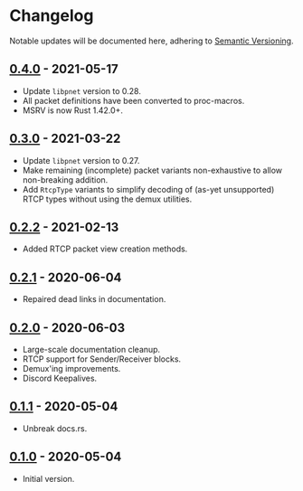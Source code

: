 # Changelog
Notable updates will be documented here, adhering to [Semantic Versioning][semver].

## [0.4.0] - 2021-05-17
* Update `libpnet` version to 0.28.
* All packet definitions have been converted to proc-macros.
* MSRV is now Rust 1.42.0+.

## [0.3.0] - 2021-03-22
* Update `libpnet` version to 0.27.
* Make remaining (incomplete) packet variants non-exhaustive to allow non-breaking addition.
* Add `RtcpType` variants to simplify decoding of (as-yet unsupported) RTCP types without using the demux utilities.

## [0.2.2] - 2021-02-13
* Added RTCP packet view creation methods.

## [0.2.1] - 2020-06-04
* Repaired dead links in documentation.

## [0.2.0] - 2020-06-03
* Large-scale documentation cleanup.
* RTCP support for Sender/Receiver blocks.
* Demux'ing improvements.
* Discord Keepalives.

## [0.1.1] - 2020-05-04
* Unbreak docs.rs.

## [0.1.0] - 2020-05-04
* Initial version.

[0.4.0]: https://github.com/FelixMcFelix/discortp/compare/v0.3.0...v0.4.0
[0.3.0]: https://github.com/FelixMcFelix/discortp/compare/v0.2.2...v0.3.0
[0.2.2]: https://github.com/FelixMcFelix/discortp/compare/v0.2.1...v0.2.2
[0.2.1]: https://github.com/FelixMcFelix/discortp/compare/v0.2.0...v0.2.1
[0.2.0]: https://github.com/FelixMcFelix/discortp/compare/v0.1.1...v0.2.0
[0.1.1]: https://github.com/FelixMcFelix/discortp/compare/v0.1.0...v0.1.1
[0.1.0]: https://github.com/FelixMcFelix/discortp/commit/66fa4a78be2842ff16700c341df9526affa6c7e5

[semver]: http://semver.org